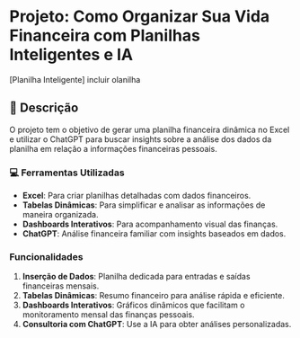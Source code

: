 # Projeto: Como Organizar Sua Vida Financeira com Planilhas Inteligentes e IA  

[Planilha Inteligente] incluir olanilha 

## 📒 Descrição
O projeto tem o objetivo de gerar uma planilha financeira dinâmica no Excel e utilizar o ChatGPT para buscar insights
sobre a análise dos dados da planilha em relação a informações financeiras pessoais.

### 💻 Ferramentas Utilizadas  
- **Excel**: Para criar planilhas detalhadas com dados financeiros.  
- **Tabelas Dinâmicas**: Para simplificar e analisar as informações de maneira organizada.  
- **Dashboards Interativos**: Para acompanhamento visual das finanças.  
- **ChatGPT**: Análise financeira familiar com insights baseados em dados.

### Funcionalidades  
1. **Inserção de Dados**: Planilha dedicada para entradas e saídas financeiras mensais.  
2. **Tabelas Dinâmicas**: Resumo financeiro para análise rápida e eficiente.  
3. **Dashboards Interativos**: Gráficos dinâmicos que facilitam o monitoramento mensal das finanças pessoais.  
4. **Consultoria com ChatGPT**: Use a IA para obter análises personalizadas.  

